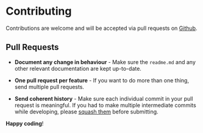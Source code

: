 # Contributing

Contributions are welcome and will be accepted via pull requests on [Github](https://github.com/bjornvoesten/ciphersweet-for-laravel).

## Pull Requests

- **Document any change in behaviour** - Make sure the `readme.md` and any other relevant documentation are kept up-to-date.

- **One pull request per feature** - If you want to do more than one thing, send multiple pull requests.

- **Send coherent history** - Make sure each individual commit in your pull request is meaningful. If you had to make multiple intermediate commits while developing, please [squash them](http://www.git-scm.com/book/en/v2/Git-Tools-Rewriting-History#Changing-Multiple-Commit-Messages) before submitting.

**Happy coding**!
